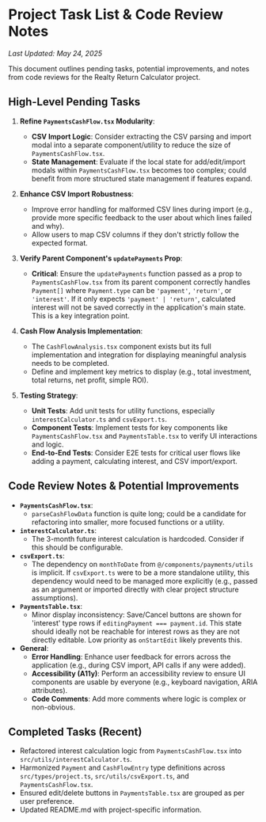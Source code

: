 # Project Task List & Code Review Notes

*Last Updated: May 24, 2025*

This document outlines pending tasks, potential improvements, and notes from code reviews for the Realty Return Calculator project.

## High-Level Pending Tasks

1.  **Refine `PaymentsCashFlow.tsx` Modularity**:
    *   **CSV Import Logic**: Consider extracting the CSV parsing and import modal into a separate component/utility to reduce the size of `PaymentsCashFlow.tsx`.
    *   **State Management**: Evaluate if the local state for add/edit/import modals within `PaymentsCashFlow.tsx` becomes too complex; could benefit from more structured state management if features expand.

2.  **Enhance CSV Import Robustness**:
    *   Improve error handling for malformed CSV lines during import (e.g., provide more specific feedback to the user about which lines failed and why).
    *   Allow users to map CSV columns if they don't strictly follow the expected format.

3.  **Verify Parent Component's `updatePayments` Prop**:
    *   **Critical**: Ensure the `updatePayments` function passed as a prop to `PaymentsCashFlow.tsx` from its parent component correctly handles `Payment[]` where `Payment.type` can be `'payment'`, `'return'`, or `'interest'`. If it only expects `'payment' | 'return'`, calculated interest will not be saved correctly in the application's main state. This is a key integration point.

4.  **Cash Flow Analysis Implementation**:
    *   The `CashFlowAnalysis.tsx` component exists but its full implementation and integration for displaying meaningful analysis needs to be completed.
    *   Define and implement key metrics to display (e.g., total investment, total returns, net profit, simple ROI).

5.  **Testing Strategy**:
    *   **Unit Tests**: Add unit tests for utility functions, especially `interestCalculator.ts` and `csvExport.ts`.
    *   **Component Tests**: Implement tests for key components like `PaymentsCashFlow.tsx` and `PaymentsTable.tsx` to verify UI interactions and logic.
    *   **End-to-End Tests**: Consider E2E tests for critical user flows like adding a payment, calculating interest, and CSV import/export.

## Code Review Notes & Potential Improvements

*   **`PaymentsCashFlow.tsx`**:
    *   `parseCashFlowData` function is quite long; could be a candidate for refactoring into smaller, more focused functions or a utility.
*   **`interestCalculator.ts`**:
    *   The 3-month future interest calculation is hardcoded. Consider if this should be configurable.
*   **`csvExport.ts`**:
    *   The dependency on `monthToDate` from `@/components/payments/utils` is implicit. If `csvExport.ts` were to be a more standalone utility, this dependency would need to be managed more explicitly (e.g., passed as an argument or imported directly with clear project structure assumptions).
*   **`PaymentsTable.tsx`**:
    *   Minor display inconsistency: Save/Cancel buttons are shown for 'interest' type rows if `editingPayment === payment.id`. This state should ideally not be reachable for interest rows as they are not directly editable. Low priority as `onStartEdit` likely prevents this.
*   **General**:
    *   **Error Handling**: Enhance user feedback for errors across the application (e.g., during CSV import, API calls if any were added).
    *   **Accessibility (A11y)**: Perform an accessibility review to ensure UI components are usable by everyone (e.g., keyboard navigation, ARIA attributes).
    *   **Code Comments**: Add more comments where logic is complex or non-obvious.

## Completed Tasks (Recent)

- Refactored interest calculation logic from `PaymentsCashFlow.tsx` into `src/utils/interestCalculator.ts`.
- Harmonized `Payment` and `CashFlowEntry` type definitions across `src/types/project.ts`, `src/utils/csvExport.ts`, and `PaymentsCashFlow.tsx`.
- Ensured edit/delete buttons in `PaymentsTable.tsx` are grouped as per user preference.
- Updated README.md with project-specific information.
